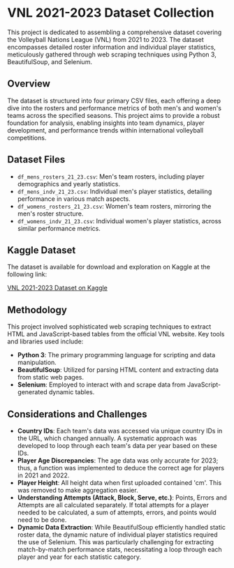 # VNL 2021-2023 Dataset Collection

This project is dedicated to assembling a comprehensive dataset covering the Volleyball Nations League (VNL) from 2021 to 2023. The dataset encompasses detailed roster information and individual player statistics, meticulously gathered through web scraping techniques using Python 3, BeautifulSoup, and Selenium.

## Overview

The dataset is structured into four primary CSV files, each offering a deep dive into the rosters and performance metrics of both men's and women's teams across the specified seasons. This project aims to provide a robust foundation for analysis, enabling insights into team dynamics, player development, and performance trends within international volleyball competitions.

## Dataset Files

- `df_mens_rosters_21_23.csv`: Men's team rosters, including player demographics and yearly statistics.
- `df_mens_indv_21_23.csv`: Individual men's player statistics, detailing performance in various match aspects.
- `df_womens_rosters_21_23.csv`: Women's team rosters, mirroring the men's roster structure.
- `df_womens_indv_21_23.csv`: Individual women's player statistics, across similar performance metrics.

## Kaggle Dataset

The dataset is available for download and exploration on Kaggle at the following link:

[VNL 2021-2023 Dataset on Kaggle](https://www.kaggle.com/datasets/zakirpasha/the-2021-2023-vnl-player-dataset)

## Methodology

This project involved sophisticated web scraping techniques to extract HTML and JavaScript-based tables from the official VNL website. Key tools and libraries used include:

- **Python 3**: The primary programming language for scripting and data manipulation.
- **BeautifulSoup**: Utilized for parsing HTML content and extracting data from static web pages.
- **Selenium**: Employed to interact with and scrape data from JavaScript-generated dynamic tables.

## Considerations and Challenges

- **Country IDs**: Each team's data was accessed via unique country IDs in the URL, which changed annually. A systematic approach was developed to loop through each team's data per year based on these IDs.
- **Player Age Discrepancies**: The age data was only accurate for 2023; thus, a function was implemented to deduce the correct age for players in 2021 and 2022.
- **Player Height**: All height data when first uploaded contained 'cm'. This was removed to make aggregation easier.
- **Understanding Attempts (Attack, Block, Serve, etc.)**: Points, Errors and Attempts are all calculated separately. If total attempts for a player needed to be calculated, a sum of attempts, errors, and points would need to be done.
- **Dynamic Data Extraction**: While BeautifulSoup efficiently handled static roster data, the dynamic nature of individual player statistics required the use of Selenium. This was particularly challenging for extracting match-by-match performance stats, necessitating a loop through each player and year for each statistic category.
